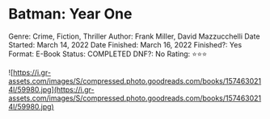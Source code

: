 # Batman: Year One

Genre: Crime, Fiction, Thriller
Author: Frank Miller, David Mazzucchelli
Date Started: March 14, 2022
Date Finished: March 16, 2022
Finished?: Yes
Format: E-Book
Status: COMPLETED
DNF?: No
Rating: ⭐️⭐️⭐️

![https://i.gr-assets.com/images/S/compressed.photo.goodreads.com/books/1574630214l/59980.jpg](https://i.gr-assets.com/images/S/compressed.photo.goodreads.com/books/1574630214l/59980.jpg)